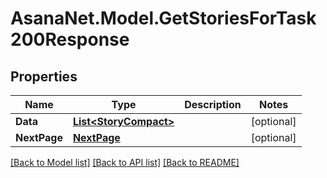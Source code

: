 # AsanaNet.Model.GetStoriesForTask200Response

## Properties

Name | Type | Description | Notes
------------ | ------------- | ------------- | -------------
**Data** | [**List&lt;StoryCompact&gt;**](StoryCompact.md) |  | [optional] 
**NextPage** | [**NextPage**](NextPage.md) |  | [optional] 

[[Back to Model list]](../README.md#documentation-for-models) [[Back to API list]](../README.md#documentation-for-api-endpoints) [[Back to README]](../README.md)

